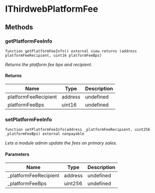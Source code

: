 # IThirdwebPlatformFee









## Methods

### getPlatformFeeInfo

```solidity
function getPlatformFeeInfo() external view returns (address platformFeeRecipient, uint16 platformFeeBps)
```



*Returns the platform fee bps and recipient.*


#### Returns

| Name | Type | Description |
|---|---|---|
| platformFeeRecipient | address | undefined
| platformFeeBps | uint16 | undefined

### setPlatformFeeInfo

```solidity
function setPlatformFeeInfo(address _platformFeeRecipient, uint256 _platformFeeBps) external nonpayable
```



*Lets a module admin update the fees on primary sales.*

#### Parameters

| Name | Type | Description |
|---|---|---|
| _platformFeeRecipient | address | undefined
| _platformFeeBps | uint256 | undefined





